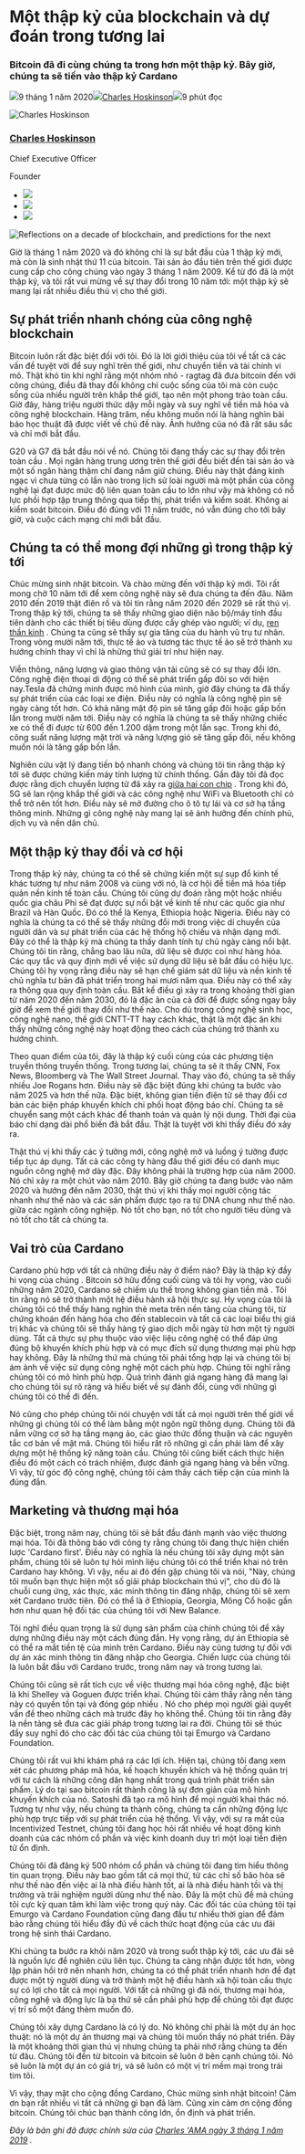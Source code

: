 # Một thập kỷ của blockchain và dự đoán trong tương lai

### **Bitcoin đã đi cùng chúng ta trong hơn một thập kỷ. Bây giờ, chúng ta sẽ tiến vào thập kỷ Cardano**

![](img/2020-01-09-reflections-on-a-decade-of-blockchain.002.png)9 tháng 1 năm 2020![](img/2020-01-09-reflections-on-a-decade-of-blockchain.002.png)[Charles Hoskinson](tmp//en/blog/authors/charles-hoskinson/page-1/)![](img/2020-01-09-reflections-on-a-decade-of-blockchain.003.png)9 phút đọc

![Charles Hoskinson](img/2020-01-09-reflections-on-a-decade-of-blockchain.004.png)[](tmp//en/blog/authors/charles-hoskinson/page-1/)

### [**Charles Hoskinson**](tmp//en/blog/authors/charles-hoskinson/page-1/)

Chief Executive Officer

Founder

- ![](img/2020-01-09-reflections-on-a-decade-of-blockchain.005.png)[](mailto:charles.hoskinson@iohk.io "Email")
- ![](img/2020-01-09-reflections-on-a-decade-of-blockchain.006.png)[](tmp///www.youtube.com/watch?v=Ja9D0kpksxw "YouTube")
- ![](img/2020-01-09-reflections-on-a-decade-of-blockchain.007.png)[](tmp///twitter.com/IOHK_Charles "Twitter")

![Reflections on a decade of blockchain, and predictions for the next](img/2020-01-09-reflections-on-a-decade-of-blockchain.008.jpeg)

Giờ là tháng 1 năm 2020 và đó không chỉ là sự bắt đầu của 1 thập kỷ mới, mà còn là sinh nhật thứ 11 của bitcoin. Tài sản ảo đầu tiên trên thế giới được cung cấp cho công chúng vào ngày 3 tháng 1 năm 2009. Kể từ đó đã là một thập kỷ, và tôi rất vui mừng về sự thay đổi trong 10 năm tới: một thập kỷ sẽ mang lại rất nhiều điều thú vị cho thế giới.

## **Sự phát triển nhanh chóng của công nghệ blockchain**

Bitcoin luôn  rất đặc biệt đối với tôi. Đó là lời giới thiệu của tôi về tất cả các vấn đề tuyệt vời để suy nghĩ trên thế giới, như chuyển tiền và tài chính vi mô. Thật khó tin khi nghĩ rằng một nhóm nhỏ -  ragtag đã đưa bitcoin đến với công chúng, điều đã thay đổi không chỉ cuộc sống của tôi mà còn cuộc sống của nhiều người  trên khắp thế giới, tạo nên một phong trào toàn cầu. Giờ đây, hàng triệu người thức dậy mỗi ngày và suy nghĩ về tiền mã hóa và công nghệ blockchain. Hàng trăm, nếu không muốn nói là hàng nghìn bài báo học thuật đã được viết về chủ đề này. Ảnh hưởng của nó đã rất sâu sắc và chỉ mới bắt đầu.

G20 và G7 đã bắt đầu nói về nó. Chúng tôi đang thấy các sự thay đổi trên toàn cầu . Mọi ngân hàng trung ương trên thế giới đều biết đến tài sản ảo và một số ngân hàng thậm chí đang nắm giữ chúng. Điều này thật đáng kinh ngạc vì chưa từng có lần nào trong lịch sử loài người mà một phần của công nghệ lại đạt được mức độ liên quan toàn cầu to lớn như vậy mà không có nỗ lực phối hợp tập trung thông qua tiếp thị, phát triển và kiểm soát. Không ai kiểm soát bitcoin. Điều đó đúng với 11 năm trước, nó vẫn đúng cho tới bây giờ, và cuộc cách mạng chỉ mới bắt đầu.

## **Chúng ta có thể mong đợi những gì trong thập kỷ tới**

Chúc mừng sinh nhật bitcoin. Và chào mừng đến với thập kỷ mới. Tôi rất mong chờ 10 năm tới để xem công nghệ này sẽ đưa chúng ta đến đâu. Năm 2010 đến 2019 thật điên rồ và tôi tin rằng năm 2020 đến 2029 sẽ rất thú vị. Trong thập kỷ tới, chúng ta sẽ thấy những giao diện não bộ/máy tính đầu tiên dành cho các thiết bị tiêu dùng được cấy ghép vào người; ví dụ, [ren thần kinh](https://www.techworld.com/data/what-is-neural-lace-3657074/) . Chúng ta cũng sẽ thấy sự gia tăng của du hành vũ trụ tư nhân. Trong vòng mười năm tới, thực tế ảo và tương tác thực tế ảo sẽ trở thành xu hướng chính thay vì chỉ là những thứ giải trí như hiện nay.

Viễn thông, năng lượng và giao thông vận tải cũng sẽ có sự thay đổi lớn. Công nghệ điện thoại di động có thể sẽ phát triển gấp đôi so với hiện nay.Tesla đã chứng minh được mô hình của mình, giờ đây chúng ta đã thấy sự phát triển của các loại xe điện. Điều này có nghĩa là công nghệ pin sẽ ngày càng tốt hơn. Có khả năng mật độ pin sẽ tăng gấp đôi hoặc gấp bốn lần trong mười năm tới. Điều này có nghĩa là chúng ta sẽ thấy những chiếc xe có thể đi được từ 600 đến 1.200 dặm trong một lần sạc. Trong khi đó, công suất năng lượng mặt trời và năng lượng gió sẽ tăng gấp đôi, nếu không muốn nói là tăng gấp bốn lần.

Nghiên cứu vật lý đang tiến bộ nhanh chóng và chúng tôi tin rằng thập kỷ tới sẽ được chứng kiến máy tính lượng tử chính thống. Gần đây tôi đã đọc được rằng dịch chuyển lượng tử đã xảy ra [giữa hai con chip](https://phys.org/news/2019-12-chip-to-chip-quantum-teleportation-harnessing-silicon.html) . Trong khi đó, 5G sẽ lan rộng khắp thế giới và các công nghệ như WiFi và Bluetooth chỉ có thể trở nên tốt hơn. Điều này sẽ mở đường cho ô tô tự lái và cơ sở hạ tầng thông minh. Những gì công nghệ này mang lại sẽ ảnh hưởng đến chính phủ, dịch vụ và nền dân chủ.

## **Một thập kỷ thay đổi và cơ hội**

Trong thập kỷ này, chúng ta có thể sẽ chứng kiến một sự sụp đổ kinh tế khác tương tự như năm 2008 và cùng với nó, là cơ hội để tiền mã hóa tiếp quản nền kinh tế toàn cầu. Chúng tôi cũng dự đoán rằng một hoặc nhiều quốc gia châu Phi sẽ đạt được sự nổi bật về kinh tế như các quốc gia như Brazil và Hàn Quốc. Đó có thể là Kenya, Ethiopia hoặc Nigeria. Điều này có nghĩa là chúng ta có thể sẽ thấy những đổi mới trong việc di chuyển của người dân và sự phát triển của các hệ thống hộ chiếu và nhận dạng mới. Đây có thể là thập kỷ mà chúng ta thấy danh tính tự chủ ngày càng nổi bật. Chúng tôi tin rằng, chẳng bao lâu nữa, dữ liệu sẽ được coi như hàng hóa. Các quy tắc và quy định mới về việc sử dụng dữ liệu sẽ bắt đầu có hiệu lực. Chúng tôi hy vọng rằng điều này sẽ hạn chế giám sát dữ liệu và nền kinh tế chủ nghĩa tư bản đã phát triển trong hai mươi năm qua. Điều này có thể xảy ra thông qua quy định toàn cầu. Bất kể điều gì xảy ra trong khoảng thời gian từ năm 2020 đến năm 2030, đó là đặc ân của cả đời để được sống ngay bây giờ để xem thế giới thay đổi như thế nào. Cho dù trong  công nghệ sinh học, công nghệ nano, thế giới CNTT-TT hay cách khác, thật là một đặc ân khi thấy những công nghệ này hoạt động theo cách của chúng trở thành xu hướng chính.

Theo quan điểm của tôi, đây là thập kỷ cuối cùng của các phương tiện truyền thông truyền thống. Trong tương lai, chúng ta sẽ ít thấy CNN, Fox News, Bloomberg và The Wall Street Journal. Thay vào đó, chúng ta sẽ thấy nhiều Joe Rogans hơn. Điều này sẽ đặc biệt đúng khi chúng ta bước vào năm 2025 và hơn thế nữa. Đặc biệt, không gian tiền điện tử sẽ thay đổi cơ bản các biện pháp khuyến khích chi phối hoạt động báo chí. Chúng ta sẽ chuyển sang một cách khác để thanh toán và quản lý nội dung. Thời đại của báo chí dạng dài phổ biến đã bắt đầu. Thật là tuyệt vời khi thấy điều đó xảy ra.

Thật thú vị khi thấy các ý tưởng mới, công nghệ mở và luồng ý tưởng được tiếp tục áp dụng. Tất cả các công ty hàng đầu thế giới đều có danh mục nguồn công nghệ mở dày đặc. Đây không phải là trường hợp của năm 2000. Nó chỉ xảy ra một chút vào năm 2010. Bây giờ chúng ta đang bước vào năm 2020 và hướng đến năm 2030, thật thú vị khi thấy mọi người cộng tác nhanh như thế nào và các sản phẩm được tạo ra từ DNA chung như thế nào. giữa các ngành công nghiệp. Nó tốt cho bạn, nó tốt cho người tiêu dùng và nó tốt cho tất cả chúng ta.

## **Vai trò của Cardano**

Cardano phù hợp với tất cả những điều này ở điểm nào? Đây là thập kỷ đầy hi vọng của chúng . Bitcoin sở hữu đồng cuối cùng và tôi hy vọng, vào cuối những năm 2020, Cardano sẽ chiếm ưu thế trong không gian tiền mã . Tôi tin rằng nó sẽ trở thành một hệ điều hành xã hội thực sự. Hy vọng của tôi là chúng tôi có thể thấy hàng nghìn thẻ meta trên nền tảng của chúng tôi, từ chứng khoán đến hàng hóa cho đến stablecoin và tất cả các loại biểu thị giá trị khác và chúng tôi sẽ thấy hàng tỷ giao dịch mỗi ngày từ hơn một tỷ người dùng. Tất cả thực sự phụ thuộc vào việc liệu công nghệ có thể đáp ứng đúng bộ khuyến khích phù hợp và có mục đích sử dụng thương mại phù hợp hay không. Đây là những thứ mà chúng tôi phải tổng hợp lại và chúng tôi bị ám ảnh về việc sử dụng công nghệ một cách phù hợp. Chúng tôi nghĩ rằng chúng tôi có mô hình phù hợp. Quá trình đánh giá ngang hàng đã mang lại cho chúng tôi sự rõ ràng và hiểu biết về sự đánh đổi, cùng với những gì chúng tôi có thể đi đến.

Nó cũng cho phép chúng tôi nói chuyện với tất cả mọi người trên thế giới về những gì chúng tôi có thể làm bằng một ngôn ngữ thông dụng. Chúng tôi đã nắm vững cơ sở hạ tầng mạng ảo, các giao thức đồng thuận và các nguyên tắc cơ bản về mật mã. Chúng tôi hiểu rất rõ những gì cần phải làm để xây dựng một hệ thống kỹ năng toàn cầu. Chúng tôi cũng biết cách thực hiện điều đó một cách có trách nhiệm, được đánh giá ngang hàng và bền vững. Vì vậy, từ góc độ công nghệ, chúng tôi cảm thấy cách tiếp cận của mình là đúng đắn.

## **Marketing và thương mại hóa**

Đặc biệt, trong năm nay, chúng tôi sẽ bắt đầu đánh mạnh vào việc thương mại hóa. Tôi đã thông báo với công ty rằng chúng tôi đang thực hiện chiến lược 'Cardano first'. Điều này có nghĩa là nếu chúng tôi xây dựng một sản phẩm, chúng tôi sẽ luôn tự hỏi mình liệu chúng tôi có thể triển khai nó trên Cardano hay không. Vì vậy, nếu ai đó đến gặp chúng tôi và nói, "Này, chúng tôi muốn bạn thực hiện một số giải pháp blockchain thú vị", cho dù đó là chuỗi cung ứng, xác thực, xác minh thông tin đăng nhập, chúng tôi sẽ xem xét Cardano trước tiên. Đó có thể là ở Ethiopia, Georgia, Mông Cổ hoặc gần hơn như quan hệ đối tác của chúng tôi với New Balance.

Tôi nghĩ điều quan trọng là sử dụng sản phẩm của chính chúng tôi để xây dựng những điều này một cách đúng đắn. Hy vọng rằng, dự án Ethiopia sẽ có thể ra mắt tiền tệ của mình trên Cardano. Điều này cũng tương tự đối với dự án xác minh thông tin đăng nhập cho Georgia. Chiến lược của chúng tôi là luôn bắt đầu với Cardano trước, trong năm nay và trong tương lai.

Chúng tôi cũng sẽ rất tích cực về việc thương mại hóa công nghệ, đặc biệt là khi Shelley và Goguen được triển khai. Chúng tôi cảm thấy rằng nền tảng này có quyền tồn tại và đóng góp nhiều  . Nó cho phép mọi người giải quyết vấn đề theo những cách mà trước đây họ không thể. Chúng tôi tin rằng đây là nền tảng sẽ đưa các giải pháp trong tương lai ra đời. Chúng tôi sẽ thúc đẩy suy nghĩ đó cho các đối tác của chúng tôi tại Emurgo và Cardano Foundation.

Chúng tôi rất vui khi khám phá ra các lợi ích. Hiện tại, chúng tôi đang xem xét các phương pháp mã hóa, kế hoạch khuyến khích và hệ thống quản trị với tư cách là những công dân hạng nhất trong quá trình phát triển sản phẩm. Lý do tại sao bitcoin rất thành công là sự đơn giản của mô hình khuyến khích của nó. Satoshi đã tạo ra mô hình để mọi người khai thác nó. Tương tự như vậy, nếu chúng ta thành công, chúng ta cần những động lực phù hợp trực tiếp với sự phát triển của hệ thống. Vì vậy, với sự ra mắt của Incentivized Testnet, chúng tôi đang học hỏi rất nhiều về hoạt động kinh doanh của các nhóm cổ phần và việc kinh doanh duy trì một loại tiền điện tử ổn định.

Chúng tôi đã đăng ký 500 nhóm cổ phần và chúng tôi đang tìm hiểu thông tin quan trọng. Điều này bao gồm tất cả mọi thứ, từ các chỉ số bão hòa sẽ như thế nào đến việc ai là nhà điều hành tốt, ai là nhà điều hành tồi và thị trường và trải nghiệm người dùng  như thế nào. Đây là một chủ đề mà chúng tôi cực kỳ quan tâm khi làm việc trong quý này. Các đối tác của chúng tôi tại Emurgo và Cardano Foundation cũng đang đầu tư nhiều thời gian để đảm bảo rằng chúng tôi hiểu đầy đủ về cách thức hoạt động của các ưu đãi trong hệ sinh thái Cardano.

Khi chúng ta bước ra khỏi năm 2020 và trong suốt thập kỷ tới, các ưu đãi sẽ là nguồn lực để nghiên cứu liên tục. Chúng ta càng nhận được tốt hơn, vòng lặp phản hồi trở nên nhanh hơn, chúng ta có thể phát triển nhanh hơn để đạt được một tỷ người dùng và trở thành một hệ điều hành xã hội toàn cầu thực sự có lợi cho tất cả mọi người. Với tất cả những gì đã nói, thương mại hóa, công nghệ và động lực là ba thứ sẽ cần phải phù hợp để chúng tôi đạt được vị trí số một đáng thèm muốn đó.

Chúng tôi xây dựng Cardano là có lý do. Nó không chỉ phải là một dự án học thuật: nó là một dự án thương mại và chúng tôi muốn thấy nó phát triển. Đây là một khoảng thời gian thú vị nhưng chúng ta phải nhớ rằng chúng ta đến từ đâu. Chúng tôi đến từ bitcoin và bitcoin sẽ luôn ở bên cạnh chúng tôi. Nó sẽ luôn là một dự án có giá trị, và sẽ luôn có một vị trí mềm mại trong trái tim tôi.

Vì vậy, thay mặt cho cộng đồng Cardano, Chúc mừng sinh nhật bitcoin! Cảm ơn bạn rất nhiều vì tất cả những gì bạn đã làm. Cũng xin cảm ơn cộng đồng bitcoin. Chúng tôi chúc bạn thành công lớn, ổn định và phát triển.

*Đây là bản ghi đã được chỉnh sửa của [Charles 'AMA ngày 3 tháng 1 năm 2019](https://www.youtube.com/watch?v=CBGYIHb600w) .*
